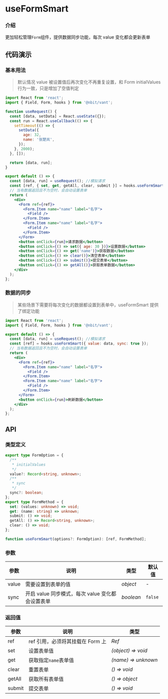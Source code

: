 # useFormSmart

### 介绍

更加轻松管理`Form`组件，提供数据同步功能，每次 value 变化都会更新表单

## 代码演示

### 基本用法

> 默认情况 value 被设置值后再次变化不再重复设置，和 Form initialValues 行为一致，只是增加了空值判定

```jsx | pure
import React from 'react';
import { Field, Form, hooks } from '@nbit/vant';

function useRequest() {
  const [data, setData] = React.useState({});
  const run = React.useCallback(() => {
    setTimeout(() => {
      setData({
        age: 32,
        name: '张楚岚',
      });
    }, 2000);
  }, []);

  return [data, run];
}

export default () => {
  const [data, run] = useRequest(); //模拟请求
  const [ref, { set, get, getAll, clear, submit }] = hooks.useFormSmart({ value: data });
  // 当有数据返回且不为空时，会自动设置表单
  return (
    <div>
      <Form ref={ref}>
        <Form.Item name="name" label="名字">
          <Field />
        </Form.Item>
        <Form.Item name="name" label="名字">
          <Field />
        </Form.Item>
      </Form>
      <button onClick={run}>请求数据</button>
      <button onClick={() => set({ age: 30 })}>设置数据</button>
      <button onClick={() => get('name')}>获取数据</button>
      <button onClick={() => clear()}>清空表单</button>
      <button onClick={() => submit()}>提交表单</button>
      <button onClick={() => getAll()}>获取表单数据</button>
    </div>
  );
};
```

### 数据的同步

> 某些场景下需要将每次变化的数据都设置到表单中，useFormSmart 提供了绑定功能

```jsx | pure
import React from 'react';
import { Field, Form, hooks } from '@nbit/vant';

export default () => {
  const [data, run] = useRequest(); //模拟请求
  const [ref] = hooks.useFormSmart({ value: data, sync: true });
  // 当有数据返回且不为空时，会自动设置表单
  return (
    <div>
      <Form ref={ref}>
        <Form.Item name="name" label="名字">
          <Field />
        </Form.Item>
        <Form.Item name="name" label="名字">
          <Field />
        </Form.Item>
      </Form>
      <button onClick={run}>刷新数据</button>
    </div>
  );
};
```

## API

### 类型定义

```ts
export type FormOption = {
  /**
   * initialValues
   */
  value?: Record<string, unknown>;
  /**
   * sync
   */
  sync?: boolean;
};
export type FormMethod = {
  set: (values: unknown) => void;
  get: (name: string) => unknown;
  submit: () => void;
  getAll: () => Record<string, unknown>;
  clear: () => void;
};

function useFormSmart(options?: FormOption): [ref, FormMethod];
```

### 参数

| 参数  | 说明                                            | 类型      | 默认值  |
| ----- | ----------------------------------------------- | --------- | ------- |
| value | 需要设置到表单的值                              | _object_  | -       |
| sync  | 开启 value 同步模式，每次 value 变化都会设置表单 | _boolean_ | `false` |

### 返回值

| 参数   | 说明                            | 类型                |
| ------ | ------------------------------- | ------------------- |
| ref    | ref 引用，必须将其挂载在 Form 上 | _Ref_               |
| set    | 设置表单值                      | _(object) => void_  |
| get    | 获取指定`name`表单值            | _(name) => unknown_ |
| clear  | 重置表单                        | _() => void_        |
| getAll | 获取所有表单值                  | _() => object_      |
| submit | 提交表单                        | _() => void_        |
